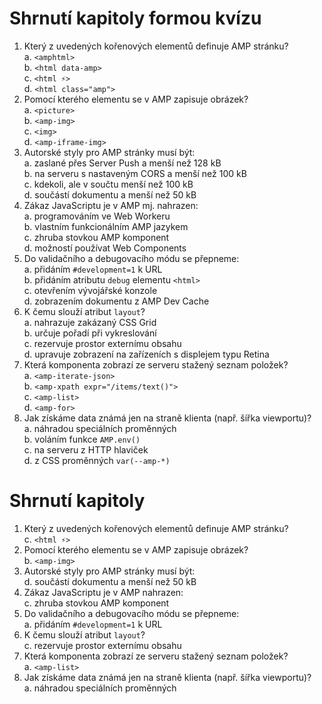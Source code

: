 # Shrnutí kapitoly formou kvízu

1. Který z uvedených kořenových elementů definuje AMP stránku?  
a. `<amphtml>`  
b. `<html data-amp>`  
c. `<html ⚡>`  
d. `<html class="amp">`
2. Pomocí kterého elementu se v AMP zapisuje obrázek?  
a. `<picture>`  
b. `<amp-img>`  
c. `<img>`  
d. `<amp-iframe-img>`
3. Autorské styly pro AMP stránky musí být:  
a. zaslané přes Server Push a menší než 128 kB  
b. na serveru s nastaveným CORS a menší než 100 kB  
c. kdekoli, ale v součtu menší než 100 kB  
d. součástí dokumentu a menší než 50 kB
4. Zákaz JavaScriptu je v AMP mj. nahrazen:  
a. programováním ve Web Workeru  
b. vlastním funkcionálním AMP jazykem  
c. zhruba stovkou AMP komponent  
d. možností používat Web Components
5. Do validačního a debugovacího módu se přepneme:  
a. přidáním `#development=1` k URL  
b. přidáním atributu `debug` elementu `<html>`  
c. otevřením vývojářské konzole  
d. zobrazením dokumentu z AMP Dev Cache
6. K čemu slouží atribut `layout`?  
a. nahrazuje zakázaný CSS Grid  
b. určuje pořadí při vykreslování  
c. rezervuje prostor externímu obsahu  
d. upravuje zobrazení na zařízeních s displejem typu Retina
7. Která komponenta zobrazí ze serveru stažený seznam položek?  
a. `<amp-iterate-json>`  
b. `<amp-xpath expr="/items/text()">`  
c. `<amp-list>`  
d. `<amp-for>`
8. Jak získáme data známá jen na straně klienta (např. šířka viewportu)?  
a. náhradou speciálních proměnných  
b. voláním funkce `AMP.env()`  
c. na serveru z HTTP hlaviček  
d. z CSS proměnných `var(--amp-*)`

# Shrnutí kapitoly

1. Který z uvedených kořenových elementů definuje AMP stránku?  
c. `<html ⚡>`
2. Pomocí kterého elementu se v AMP zapisuje obrázek?  
b. `<amp-img>`
3. Autorské styly pro AMP stránky musí být:  
d. součástí dokumentu a menší než 50 kB
4. Zákaz JavaScriptu je v AMP nahrazen:  
c. zhruba stovkou AMP komponent
5. Do validačního a debugovacího módu se přepneme:  
a. přidáním `#development=1` k URL
6. K čemu slouží atribut `layout`?  
c. rezervuje prostor externímu obsahu
7. Která komponenta zobrazí ze serveru stažený seznam položek?  
a. `<amp-list>`
8. Jak získáme data známá jen na straně klienta (např. šířka viewportu)?  
a. náhradou speciálních proměnných
